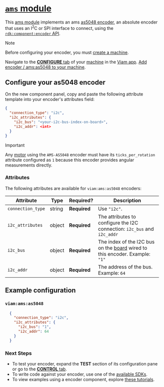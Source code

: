 # [`ams` module](https://github.com/viam-modules/ams)

This [ams module](https://app.viam.com/module/viam/ams) implements an ams [as5048 encoder](https://ams.com/en/as5048a), an absolute encoder that uses an I<sup>2</sup>C or SPI interface to connect, using the [`rdk:component:encoder` API](https://docs.viam.com/appendix/apis/components/encoder/).

> [!NOTE]
> Before configuring your encoder, you must [create a machine](https://docs.viam.com/cloud/machines/#add-a-new-machine).

Navigate to the [**CONFIGURE** tab](https://docs.viam.com/configure/) of your [machine](https://docs.viam.com/fleet/machines/) in the [Viam app](https://app.viam.com/).
[Add encoder / ams:as5048 to your machine](https://docs.viam.com/configure/#components).

## Configure your as5048 encoder

On the new component panel, copy and paste the following attribute template into your encoder's attributes field:

```json
{
  "connection_type": "i2c",
  "i2c_attributes": {
    "i2c_bus": "<your-i2c-bus-index-on-board>",
    "i2c_addr": <int>
  }
}
```

> [!IMPORTANT]
> Any [motor](https://docs.viam.com/components/motor/) using the `AMS-AS5048` encoder must have its `ticks_per_rotation` attribute configured as `1` because this encoder provides angular measurements directly.

### Attributes

The following attributes are available for `viam:ams:as5048` encoders:

| Attribute | Type | Required? | Description |
| --------- | ---- | --------- | ----------  |
| `connection_type` | string | **Required** | Use `"i2c"`. |
| `i2c_attributes` | object | **Required** | The attributes to configure the I2C connection: `i2c_bus` and `i2c_addr` |
| `i2c_bus` | object | **Required** | The index of the I2C bus on the [board](https://docs.viam.com/components/board/) wired to this encoder.  Example: `"1"` |
| `i2c_addr` | object | **Required** | The address of the bus. Example: `64` |

## Example configuration

### `viam:ams:as5048`

```json
  {
    "connection_type": "i2c",
    "i2c_attributes": {
      "i2c_bus": "1",
      "i2c_addr": 64
    }
  }
```

### Next Steps

- To test your encoder, expand the **TEST** section of its configuration pane or go to the [**CONTROL** tab](https://docs.viam.com/fleet/control/).
- To write code against your encoder, use one of the [available SDKs](https://docs.viam.com/sdks/).
- To view examples using a encoder component, explore [these tutorials](https://docs.viam.com/tutorials/).
